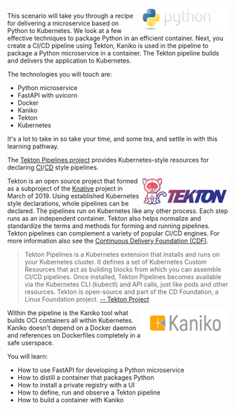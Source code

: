<img align="right" src="./assets/python.png" width="200">

This scenario will take you through a recipe for delivering a microservice based on Python to Kubernetes. We look at a few effective techniques to package Python in an efficient container. Next, you create a CI/CD pipeline using Tekton, Kaniko is used in the pipeline to package a Python microservice in a container. The Tekton pipeline builds and delivers the application to Kubernetes.

The technologies you will touch are:

- Python microservice
- FastAPI with uvicorn
- Docker
- Kaniko
- Tekton
- Kubernetes

It's a lot to take in so take your time, and some tea, and settle in with this learning pathway.

The [Tekton Pipelines project](https://tekton.dev/) provides Kubernetes-style resources for declaring [CI](https://martinfowler.com/articles/continuousIntegration.html)/[CD](https://martinfowler.com/bliki/ContinuousDelivery.html) style pipelines.

<img align="right" src="./assets/tekton.png" width="200">

Tekton is an open source project that formed as a subproject of the [Knative](https://knative.dev/) project in March of 2019. Using established Kubernetes style declarations, whole pipelines can be declared. The pipelines run on Kubernetes like any other process. Each step runs as an independent container. Tekton also helps normalize and standardize the terms and methods for forming and running pipelines. Tekton pipelines can complement a variety of popular CI/CD engines. For more information also see the [Continuous Delivery Foundation (CDF)](https://cd.foundation/).

> Tekton Pipelines is a Kubernetes extension that installs and runs on your Kubernetes cluster. It defines a set of Kubernetes Custom Resources that act as building blocks from which you can assemble CI/CD pipelines. Once installed, Tekton Pipelines becomes available via the Kubernetes CLI (kubectl) and API calls, just like pods and other resources. Tekton is open-source and part of the CD Foundation, a Linux Foundation project.
> [-- Tekton Project](https://tekton.dev/)

<img align="right" src="./assets/kaniko.png" width="200">

Within the pipeline is the Kaniko tool what builds OCI containers all within Kubernetes. Kaniko doesn't depend on a Docker daemon and references on Dockerfiles completely in a safe userspace.

You will learn:

- How to use FastAPI for developing a Python microservice
- How to distill a container that packages Python
- How to install a private registry with a UI
- How to define, run and observe a Tekton pipeline
- How to build a container with Kaniko
